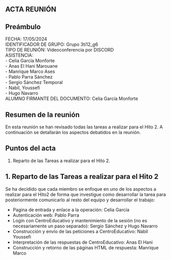 ## ACTA REUNIÓN 

## Preámbulo
  FECHA: 17/05/2024  
  IDENTIFICADOR DE GRUPO: Grupo 3ti12_g6  
  TIPO DE REUNIÓN: Videoconferencia por DISCORD  
  ASISTENCIA:  
    - Celia García Monforte  
    - Anas El Hani Marouane  
    - Manrique Marco Ases  
    - Pablo Parra Sánchez  
    - Sergio Sánchez Temporal  
    - Nabil, Youssefi  
    - Hugo Navarro   
  ALUMNO FIRMANTE DEL DOCUMENTO: Celia García Monforte


## Resumen de la reunión  
En esta reunión se han revisado todas las tareas a realizar para el Hito 2. A continuación se detallarán los aspectos debatidos en la reunión.
  
## Puntos del acta
1. Reparto de las Tareas a realizar para el Hito 2.



## 1. Reparto de las Tareas a realizar para el Hito 2  
Se ha decidido que cada miembro se enfoque en uno de los aspectos a realizar para el Hito2 de forma que investigue como desarrollar la tarea para posteriormente comunicarlo al resto del equipo y desarrollar el trabajo:  
  * Pagina de entrada y enlace a la operación: Celia García
  * Autenticación web: Pablo Parra 
  * Login con CentroEducativo y mantenimiento de la sesión (no es necesariamente un paso separado): Sergio Sánchez y Hugo Navarro
  * Construcción y envío de las peticiones a CentroEducativo: Nabil Youssefi
  * Interpretación de las respuestas de CentroEducativo: Anas El Hani
  * Construcción y retorno de las páginas HTML de respuesta: Manrique Marco




